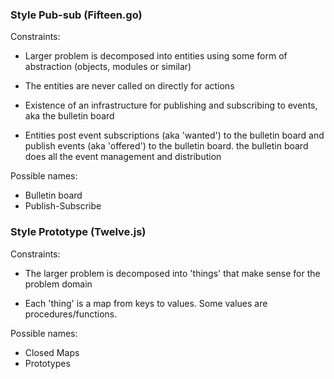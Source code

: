 ### Style Pub-sub (Fifteen.go)

Constraints:

- Larger problem is decomposed into entities using some form of abstraction
  (objects, modules or similar)

- The entities are never called on directly for actions

- Existence of an infrastructure for publishing and subscribing to
  events, aka the bulletin board

- Entities post event subscriptions (aka 'wanted') to the bulletin
  board and publish events (aka 'offered') to the bulletin board. the
  bulletin board does all the event management and distribution

Possible names:

- Bulletin board
- Publish-Subscribe

### Style Prototype (Twelve.js)


Constraints:

- The larger problem is decomposed into 'things' that make sense for
  the problem domain 

- Each 'thing' is a map from keys to values. Some values
are procedures/functions.

Possible names:

- Closed Maps
- Prototypes
